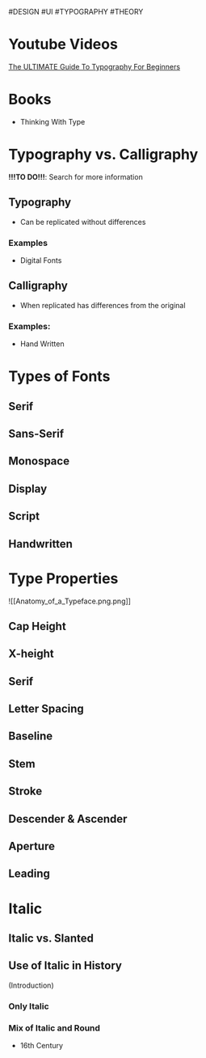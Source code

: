 #DESIGN #UI #TYPOGRAPHY #THEORY  
# Youtube Videos
[The ULTIMATE Guide To Typography For Beginners](https://www.youtube.com/watch?v=AXpxZMRM1EY)

# Books
- Thinking With Type

# Typography vs. Calligraphy

**!!!TO DO!!!**: Search for more information
## Typography
- Can be replicated without differences
### Examples
- Digital Fonts

## Calligraphy
- When replicated has differences from the original
### Examples:
- Hand Written

# Types of Fonts
## Serif

## Sans-Serif

## Monospace

## Display

## Script

## Handwritten

# Type Properties

![[Anatomy_of_a_Typeface.png.png]]
## Cap Height

## X-height

## Serif

## Letter Spacing

## Baseline

## Stem

## Stroke

## Descender & Ascender

## Aperture

## Leading


# Italic
## Italic vs. Slanted

## Use of Italic in History
(Introduction)
### Only Italic

### Mix of Italic and Round
- 16th Century

